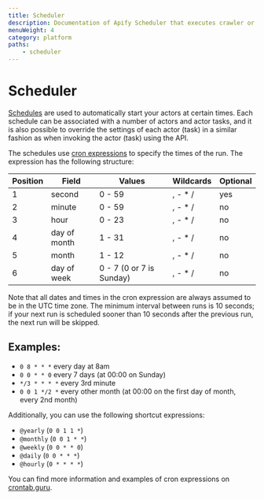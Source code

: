 ```yaml
---
title: Scheduler
description: Documentation of Apify Scheduler that executes crawler or actor jobs at specific times using a cron-like syntax.
menuWeight: 4
category: platform
paths:
    - scheduler
---
```


# [](./scheduler)Scheduler

[Schedules](https://my.apify.com/schedules) are used to automatically start your actors at certain times. Each schedule can be associated with a number of actors and actor tasks, and it is also possible to override the settings of each actor (task) in a similar fashion as when invoking the actor (task) using the API.

The schedules use [cron expressions](https://en.wikipedia.org/wiki/Cron#CRON_expression) to specify the times of the run. The expression has the following structure:

|Position|Field|Values|Wildcards|Optional|
|--- |--- |--- |--- |--- |
|1|second|0 - 59|, - * /|yes|
|2|minute|0 - 59|, - * /|no|
|3|hour|0 - 23|, - * /|no|
|4|day of month|1 - 31|, - * /|no|
|5|month|1 - 12|, - * /|no|
|6|day of week|0 - 7 (0 or 7 is Sunday)|, - * /|no|

Note that all dates and times in the cron expression are always assumed to be in the UTC time zone. The minimum interval between runs is 10 seconds; if your next run is scheduled sooner than 10 seconds after the previous run, the next run will be skipped.

## [](#examples)Examples:
- `0 8 * * *` every day at 8am
- `0 0 * * 0` every 7 days (at 00:00 on Sunday)
- `*/3 * * * *` every 3rd minute
- `0 0 1 */2 *` every other month (at 00:00 on the first day of month, every 2nd month)

Additionally, you can use the following shortcut expressions:
- `@yearly` (`0 0 1 1 *`)
- `@monthly` (`0 0 1 * *`)
- `@weekly` (`0 0 * * 0`)
- `@daily` (`0 0 * * *`)
- `@hourly` (`0 * * * *`)

You can find more information and examples of cron expressions on [crontab.guru](http://crontab.guru/).

